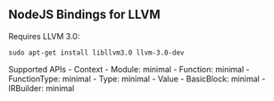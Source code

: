 NodeJS Bindings for LLVM
------------------------

Requires LLVM 3.0:

	sudo apt-get install libllvm3.0 llvm-3.0-dev

Supported APIs
	- Context
	- Module: minimal
	- Function: minimal
	- FunctionType: minimal
	- Type: minimal
	- Value
	- BasicBlock: minimal
	- IRBuilder: minimal